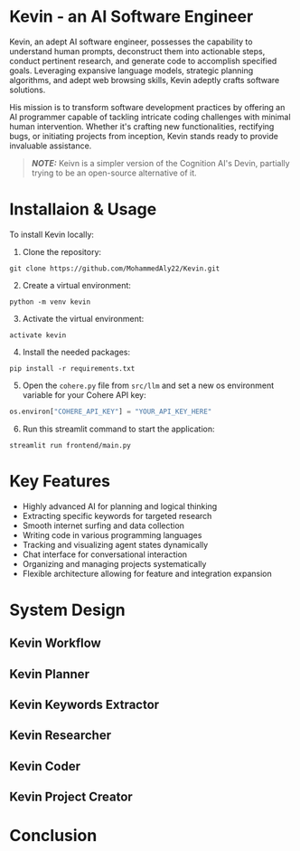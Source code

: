 # Kevin - an AI Software Engineer
Kevin, an adept AI software engineer, possesses the capability to understand human prompts, deconstruct them into actionable steps, conduct pertinent research, and generate code to accomplish specified goals. Leveraging expansive language models, strategic planning algorithms, and adept web browsing skills, Kevin adeptly crafts software solutions.

His mission is to transform software development practices by offering an AI programmer capable of tackling intricate coding challenges with minimal human intervention. Whether it's crafting new functionalities, rectifying bugs, or initiating projects from inception, Kevin stands ready to provide invaluable assistance.

> **_NOTE:_**  Keivn is a simpler version of the Cognition AI's Devin, partially trying to be an open-source alternative of it. 

# Installaion & Usage
To install Kevin locally:
1. Clone the repository:
```
git clone https://github.com/MohammedAly22/Kevin.git
```
2. Create a virtual environment:
```
python -m venv kevin
```
3. Activate the virtual environment:
```
activate kevin
```
4. Install the needed packages:
```
pip install -r requirements.txt
```
5. Open the `cohere.py` file from `src/llm` and set a new os environment variable for your Cohere API key:
```python
os.environ["COHERE_API_KEY"] = "YOUR_API_KEY_HERE"
```
6. Run this streamlit command to start the application:
```
streamlit run frontend/main.py
```

# Key Features
-  Highly advanced AI for planning and logical thinking
-  Extracting specific keywords for targeted research
-  Smooth internet surfing and data collection
-  Writing code in various programming languages
-  Tracking and visualizing agent states dynamically
-  Chat interface for conversational interaction
-  Organizing and managing projects systematically
-  Flexible architecture allowing for feature and integration expansion

# System Design
## Kevin Workflow

## Kevin Planner

## Kevin Keywords Extractor

## Kevin Researcher

## Kevin Coder

## Kevin Project Creator

# Conclusion
